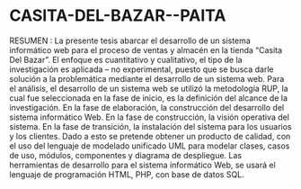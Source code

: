 # CASITA-DEL-BAZAR--PAITA
RESUMEN : La presente tesis abarcar el desarrollo de un sistema informático web para el proceso de ventas y almacén en la tienda “Casita Del Bazar”. El enfoque es cuantitativo y cualitativo, el tipo de la investigación es aplicada – no experimental, puesto que se busca darle solución a la problemática mediante el desarrollo de un sistema web. Para el análisis, el desarrollo de un sistema web se utilizó la metodología RUP, la cual fue seleccionada en la fase de inicio, es la definición del alcance de la investigación. En la fase de elaboración, la construcción del desarrollo del sistema informático Web. En la fase de construcción, la visión operativa del sistema. En la fase de transición, la instalación del sistema para los usuarios y los clientes.  Dado a esto se pretende obtener un producto de calidad, con el uso del lenguaje de modelado unificado UML para modelar clases, casos de uso, módulos, componentes y diagrama de despliegue. Las herramientas de desarrollo para el sistema informático Web, se usará el lenguaje de programación HTML, PHP, con base de datos SQL.
